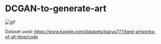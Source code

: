 # DCGAN-to-generate-art

![gif](https://github.com/dharmikrathod/DCGAN-to-generate-art/assets/61191019/3e797634-6232-45ce-a67c-b3c226956127)

Dataset used: https://www.kaggle.com/datasets/ikarus777/best-artworks-of-all-time/code


